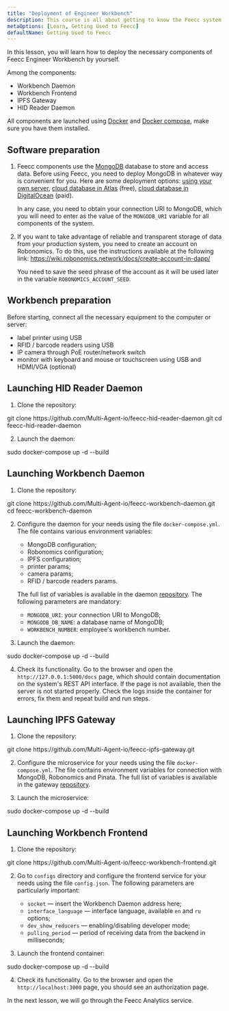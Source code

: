 ```yaml
---
title: "Deployment of Engineer Workbench"
description: This course is all about getting to know the Feecc system and all of its components.
metaOptions: [Learn, Getting Used to Feecc]
defaultName: Getting Used to Feecc
---
```


<RoboAcademyText fWeight="500">
In this lesson, you will learn how to deploy the necessary components of Feecc Engineer Workbench by yourself.
</RoboAcademyText>

Among the components:

- Workbench Daemon
- Workbench Frontend
- IPFS Gateway
- HID Reader Daemon

All components are launched using [Docker](https://docs.docker.com/engine/install/ubuntu/) and [Docker compose](https://docs.docker.com/compose/), make sure you have them installed.

## Software preparation

1. Feecc components use the [MongoDB](https://www.mongodb.com/) database to store and access data. Before using Feecc, you need to deploy MongoDB in whatever way is convenient for you. Here are some deployment options: [using your own server](https://www.mongodb.com/try/download/community), [cloud database in Atlas](https://www.mongodb.com/atlas) (free), [cloud database in DigitalOcean](https://www.digitalocean.com/products/managed-databases-mongodb) (paid). 
    
    In any case, you need to obtain your connection URI to MongoDB, which you will need to enter as the value of the `MONGODB_URI` variable for all components of the system.
    
2. If you want to take advantage of reliable and transparent storage of data from your production system, you need to create an account on Robonomics. To do this, use the instructions available at the following link: https://wiki.robonomics.network/docs/create-account-in-dapp/
    
    You need to save the seed phrase of the account as it will be used later in the variable `ROBONOMICS_ACCOUNT_SEED`.

## Workbench preparation

Before starting, connect all the necessary equipment to the computer or server:

- label printer using USB
- RFID / barcode readers using USB
- IP camera through PoE router/network switch
- monitor with keyboard and mouse or touchscreen using USB and HDMI/VGA (optional)

## Launching HID Reader Daemon

1. Clone the repository:

<LessonCodeWrapper language="bash" noLines>
git clone https://github.com/Multi-Agent-io/feecc-hid-reader-daemon.git
cd feecc-hid-reader-daemon
</LessonCodeWrapper>

2. Launch the daemon:

<LessonCodeWrapper language="bash" noLines>
sudo docker-compose up -d --build
</LessonCodeWrapper>

## Launching Workbench Daemon

1. Clone the repository:

<LessonCodeWrapper language="bash" noLines>
git clone https://github.com/Multi-Agent-io/feecc-workbench-daemon.git
cd feecc-workbench-daemon
</LessonCodeWrapper>

2. Configure the daemon for your needs using the file `docker-compose.yml`. The file contains various environment variables:

    - MongoDB configuration;
    - Robonomics configuration;
    - IPFS configuration;
    - printer params;
    - camera params;
    - RFID / barcode readers params.
    
    The full list of variables is available in the daemon [repository](https://github.com/Multi-Agent-io/feecc-workbench-daemon). The following parameters are mandatory:
    
    - `MONGODB_URI`: your connection URI to MongoDB;
    - `MONGODB_DB_NAME`: a database name of MongoDB;
    - `WORKBENCH_NUMBER`: employee's workbench number.

3. Launch the daemon:

<LessonCodeWrapper language="bash" noLines>
sudo docker-compose up -d --build
</LessonCodeWrapper>

4. Check its functionality. Go to the browser and open the `http://127.0.0.1:5000/docs` page, which should contain documentation on the system's REST API interface. If the page is not available, then the server is not started properly. Check the logs inside the container for errors, fix them and repeat build and run steps.

## Launching IPFS Gateway

1. Clone the repository:

<LessonCodeWrapper language="bash" noLines>
git clone https://github.com/Multi-Agent-io/feecc-ipfs-gateway.git
</LessonCodeWrapper>


2. Configure the microservice for your needs using the file `docker-compose.yml`.  The file contains environment variables for connection with MongoDB, Robonomics and Pinata. The full list of variables is available in the gateway [repository](https://github.com/Multi-Agent-io/feecc-ipfs-gateway).

3. Launch the microservice:

<LessonCodeWrapper language="bash" noLines>
sudo docker-compose up -d --build
</LessonCodeWrapper>

## Launching Workbench Frontend

1. Clone the repository:

<LessonCodeWrapper language="bash" noLines>
git clone https://github.com/Multi-Agent-io/feecc-workbench-frontend.git
</LessonCodeWrapper>

2. Go to `configs` directory and configure the frontend service for your needs using the file `config.json`. The following parameters are particularly important:
    - `socket` — insert the Workbench Daemon address here;
    - `interface_language` — interface language, available `en` and `ru` options;
    - `dev_show_reducers` — enabling/disabling developer mode;
    - `pulling_period` — period of receiving data from the backend in milliseconds;

3. Launch the frontend container:

<LessonCodeWrapper language="bash" noLines>
sudo docker-compose up -d --build
</LessonCodeWrapper>

4. Check its functionality. Go to the browser and open the `http://localhost:3000` page, you should see an authorization page.

<RoboAcademyText fWeight="500">
In the next lesson, we will go through the Feecc Analytics service.
</RoboAcademyText>
